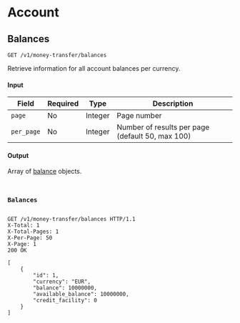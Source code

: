 <h1 id="account">Account</h1>

<h2 id="balances">Balances</h2>

<p><api><code>GET /v1/money-transfer/balances</code></api></p>

<p>Retrieve information for all account balances per currency.</p>

<h4 id="input-13">Input</h4>

<table>
<thead>
<tr>
<th>Field</th>
<th>Required</th>
<th>Type</th>
<th>Description</th>
</tr>
</thead>

<tbody>
<tr>
<td><code>page</code></td>
<td>No</td>
<td>Integer</td>
<td>Page number</td>
</tr>

<tr>
<td><code>per_page</code></td>
<td>No</td>
<td>Integer</td>
<td>Number of results per page (default 50, max 100)</td>
</tr>
</tbody>
</table>

<h4 id="output-20">Output</h4>

<p>Array of <a href="#balance">balance</a> objects.</p>

<!-- Balances code -->

<div class="highlight"><pre class="chroma"><code class="language-http" data-lang="http">
<h3 class="n">Balances</h3>
<span class="nf">GET</span> <span class="nn">/v1/money-transfer/balances</span> <span class="kr">HTTP</span><span class="o">/</span><span class="m">1.1</span>
<span class="n">X-Total</span><span class="o">:</span> <span class="l">1</span>
<span class="n">X-Total-Pages</span><span class="o">:</span> <span class="l">1</span>
<span class="n">X-Per-Page</span><span class="o">:</span> <span class="l">50</span>
<span class="n">X-Page</span><span class="o">:</span> <span class="l">1</span>
<span class="err">200</span> <span class="l">OK</span></code></pre></div><div class="highlight"><pre class="chroma"><code class="language-json" data-lang="json"><span class="p">[</span>
    <span class="p">{</span>
        <span class="nt">&#34;id&#34;</span><span class="p">:</span> <span class="mi">1</span><span class="p">,</span>
        <span class="nt">&#34;currency&#34;</span><span class="p">:</span> <span class="s2">&#34;EUR&#34;</span><span class="p">,</span>
        <span class="nt">&#34;balance&#34;</span><span class="p">:</span> <span class="mi">10000000</span><span class="p">,</span>
        <span class="nt">&#34;available_balance&#34;</span><span class="p">:</span> <span class="mi">10000000</span><span class="p">,</span>
        <span class="nt">&#34;credit_facility&#34;</span><span class="p">:</span> <span class="mi">0</span>
    <span class="p">}</span>
<span class="p">]</span></code></pre></div>

<!-- End Balances code -->
